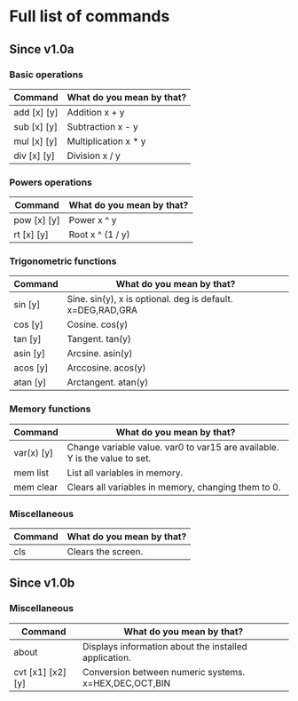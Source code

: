 # Full list of commands

## Since v1.0a
### Basic operations

| Command     | What do you mean by that?       |
|-------------|---------------------------------|
| add [x] [y] | Addition                x + y   |
| sub [x] [y] | Subtraction             x - y   |
| mul [x] [y] | Multiplication          x * y   |
| div [x] [y] | Division                x / y   |

### Powers operations

| Command     | What do you mean by that?       |
|-------------|---------------------------------|
| pow [x] [y] | Power                    x ^ y  |
| rt [x] [y]  | Root                x ^ (1 / y) |

### Trigonometric functions

| Command      | What do you mean by that?                                  |
|--------------|------------------------------------------------------------|
| sin <x> [y]  | Sine. sin(y), x is optional. deg is default. x=DEG,RAD,GRA |
| cos <x> [y]  | Cosine. cos(y)                                             |
| tan <x> [y]  | Tangent. tan(y)                                            |
| asin <x> [y] | Arcsine. asin(y)                                           |
| acos <x> [y] | Arccosine. acos(y)                                         |
| atan <x> [y] | Arctangent. atan(y)                                        |

### Memory functions

| Command    | What do you mean by that?                                                  |
|------------|----------------------------------------------------------------------------|
| var(x) [y] | Change variable value. var0 to var15 are available. Y is the value to set. |
| mem list   | List all variables in memory.                                              |
| mem clear  | Clears all variables in memory, changing them to 0.                        |

### Miscellaneous

| Command    | What do you mean by that?                                                  |
|------------|----------------------------------------------------------------------------|
| cls        | Clears the screen.                                                         |

  
## Since v1.0b
  
### Miscellaneous

| Command            | What do you mean by that?                             |
|--------------------|-------------------------------------------------------|
| about              | Displays information about the installed application. |
| cvt [x1] [x2] [y]  | Conversion between numeric systems. x=HEX,DEC,OCT,BIN |
